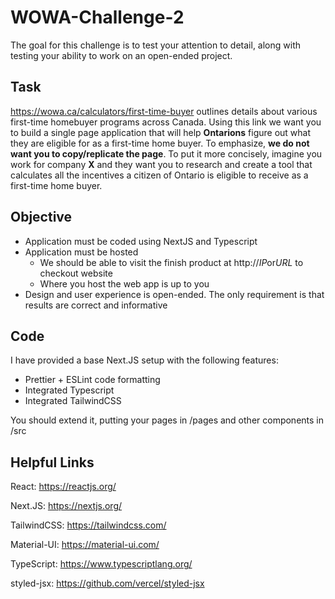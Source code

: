 # WOWA-Challenge-2
The goal for this challenge is to test your attention to detail, along with testing your ability to work on an open-ended project.

## Task
https://wowa.ca/calculators/first-time-buyer outlines details about various first-time homebuyer programs across Canada. Using this link we want you to build a single page application that will help **Ontarions** figure out what they are eligible for as a first-time home buyer.  To emphasize, **we do not want you to copy/replicate the page**. To put it more concisely, imagine you work for company **X** and they want you to research and create a tool that calculates all the incentives a citizen of Ontario is eligible to receive as a first-time home buyer. 

## Objective
- Application must be coded using NextJS and Typescript
- Application must be hosted
  - We should be able to visit the finish product at http://*IP*or*URL* to checkout website
  - Where you host the web app is up to you
- Design and user experience is open-ended.  The only requirement is that results are correct and informative

## Code 
I have provided a base Next.JS setup with the following features:
- Prettier + ESLint code formatting
- Integrated Typescript
- Integrated TailwindCSS

You should extend it, putting your pages in /pages and other components in /src

## Helpful Links
React: https://reactjs.org/

Next.JS: https://nextjs.org/

TailwindCSS: https://tailwindcss.com/

Material-UI: https://material-ui.com/

TypeScript: https://www.typescriptlang.org/

styled-jsx: https://github.com/vercel/styled-jsx



